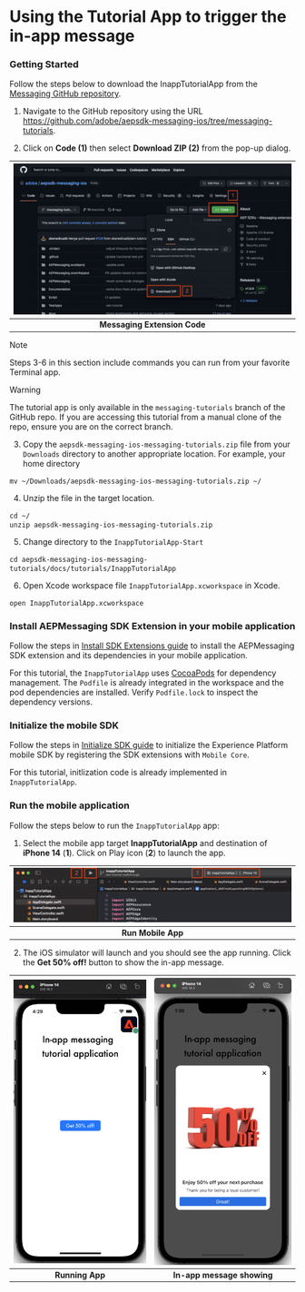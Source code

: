# Using the Tutorial App to trigger the in-app message

### Getting Started

Follow the steps below to download the InappTutorialApp from the [Messaging GitHub repository](https://github.com/adobe/aepsdk-messaging-ios).

1. Navigate to the GitHub repository using the URL https://github.com/adobe/aepsdk-messaging-ios/tree/messaging-tutorials.

2. Click on **Code (1)** then select **Download ZIP (2)** from the pop-up dialog.

| ![Messaging Extension Code](assets/messaging-github-code.png?raw=true) |
| :---: |
| **Messaging Extension Code** |

> [!NOTE]
> Steps 3-6 in this section include commands you can run from your favorite Terminal app.

> [!WARNING]
> The tutorial app is only available in the `messaging-tutorials` branch of the GitHub repo. If you are accessing this tutorial from a manual clone of the repo, ensure you are on the correct branch.

3. Copy the `aepsdk-messaging-ios-messaging-tutorials.zip` file from your `Downloads` directory to another appropriate location. For example, your home directory

```
mv ~/Downloads/aepsdk-messaging-ios-messaging-tutorials.zip ~/
```

4. Unzip the file in the target location.

```
cd ~/
unzip aepsdk-messaging-ios-messaging-tutorials.zip
```

5. Change directory to the `InappTutorialApp-Start`

```
cd aepsdk-messaging-ios-messaging-tutorials/docs/tutorials/InappTutorialApp
```

6. Open Xcode workspace file `InappTutorialApp.xcworkspace` in Xcode.

```
open InappTutorialApp.xcworkspace
```

### Install AEPMessaging SDK Extension in your mobile application

Follow the steps in [Install SDK Extensions guide](../getting-started/install-sdk-extensions.md) to install the AEPMessaging SDK extension and its dependencies in your mobile application.

For this tutorial, the `InappTutorialApp` uses [CocoaPods](https://guides.cocoapods.org/using/getting-started.html) for dependency management. The `Podfile` is already integrated in the workspace and the pod dependencies are installed. Verify `Podfile.lock` to inspect the dependency versions.

### Initialize the mobile SDK

Follow the steps in [Initialize SDK guide](../getting-started/init-sdk.md) to initialize the Experience Platform mobile SDK by registering the SDK extensions with `Mobile Core`.

For this tutorial, initlization code is already implemented in `InappTutorialApp`.

### Run the mobile application

Follow the steps below to run the `InappTutorialApp` app:

1. Select the mobile app target **InappTutorialApp** and destination of **iPhone 14** (**1**). Click on Play icon (**2**) to launch the app.

| ![Run Mobile App](assets/messaging-app-run.png?raw=true) |
| :---: |
| **Run Mobile App** |

2. The iOS simulator will launch and you should see the app running. Click the **Get 50% off!** button to show the in-app message.

|![Running App](assets/messaging-app-simulator.png?raw=true) | ![In-app message showing](assets/messaging-app-showing.png?raw=true) |
| :---------: | :---------: |
| **Running App** | **In-app message showing** |